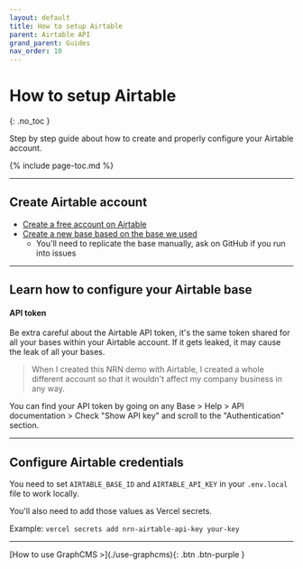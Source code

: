 ```yaml
---
layout: default
title: How to setup Airtable
parent: Airtable API
grand_parent: Guides
nav_order: 10
---
```


# How to setup Airtable
{: .no_toc }

<div class="code-example" markdown="1">
Step by step guide about how to create and properly configure your Airtable account.
</div>

{% include page-toc.md %}

---

## Create Airtable account

- [Create a free account on Airtable](https://airtable.com/signup/?ref=unly-nrn)
- [Create a new base based on the base we used](https://airtable.com/shrnxN46JDBkQV9u1)
    - You'll need to replicate the base manually, ask on GitHub if you run into issues

---

## Learn how to configure your Airtable base

#### API token

Be extra careful about the Airtable API token, it's the same token shared for all your bases within your Airtable account.
If it gets leaked, it may cause the leak of all your bases.

> When I created this NRN demo with Airtable, I created a whole different account so that it wouldn't affect my company business in any way.

You can find your API token by going on any Base > Help > API documentation > Check "Show API key" and scroll to the "Authentication" section.


---

## Configure Airtable credentials

You need to set `AIRTABLE_BASE_ID` and `AIRTABLE_API_KEY` in your `.env.local` file to work locally.

You'll also need to add those values as Vercel secrets.

Example: `vercel secrets add nrn-airtable-api-key your-key`

---

<div class="pagination-section space-even">
    <span class="fs-4" markdown="1">
    [How to use GraphCMS >](./use-graphcms){: .btn .btn-purple }
    </span>
</div>
